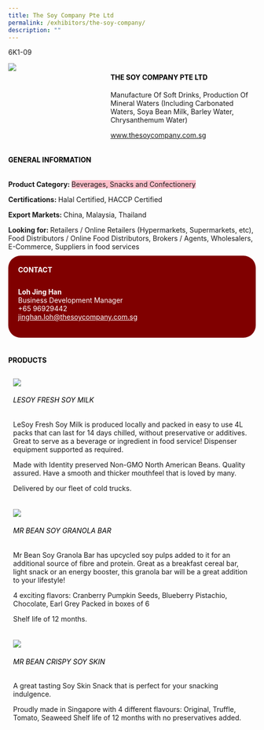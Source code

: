 ```yaml
---
title: The Soy Company Pte Ltd
permalink: /exhibitors/the-soy-company/
description: ""
---
```

<head>
	<div class="flex-paragraph">
		<!--hi there! this is a comment and will provide you with instructional guides-->
		<!--insert booth number here!-->
		<p style="text-transform: uppercase">6K1-09</p></div>
			<div class="flex-container" style="display: flex; flex-wrap: wrap;">
				<!--insert DOWNLOAD link of company logo between the " marks!-->
			<div class="card sgds" style="flex: 1 1 40%; display: block;"><img src="https://drive.google.com/u/0/uc?id=1BzEI_OoeLbnNKZrigHokqh8LZE9wgCTB&export=download"></div>
	<div class="card-sgds" style="flex: 1 1 58%; display: block; margin-left: 3px">
		<h4 style="text-transform: uppercase; color: black;"><!--insert the exhibitor's name between the <b> tags here--><b>The Soy Company Pte Ltd</b></h4><!--insert the exhibitor's description between the <p> tags here-->
		<p>Manufacture Of Soft Drinks, Production Of Mineral Waters (Including Carbonated Waters, Soya Bean Milk, Barley Water, Chrysanthemum Water)</p>
		<!--insert the exhibitor's website link, making sure there is "https:// www." present please. make sure the entire https link goes in between the " marks-->
		<p><a href="https://www.thesoycompany.com.sg" target="_blank"><!--insert the www website link here (no need for https)-->www.thesoycompany.com.sg</a></p>
	</div>
</div>
</head>

<body>
	<h4 style="text-transform: uppercase; color: black;"><b>General Information</b></h4>
		<div class="flex-container" style="display: flex; flex-wrap: wrap;">
			<div class="card sgds" style="flex: 1 1 65%; display: block; align-self: stretch">
			<div class="flex-paragraph">
			<p><b>Product Category: </b><span style=" background-color: pink; border-radius: 10 px;"><!--insert the exhibitor's pdt cat between the <p> tags here-->Beverages, Snacks and Confectionery</span></p> 
				<p><b>Certifications: </b><!--insert all the exhibitor's certifications between the </b> and </p> here-->Halal Certified, HACCP Certified</p>
			<p><b>Export Markets: </b><!--insert all the exhibitor's export markets between the </b> and </p> here-->China, Malaysia, Thailand</p>
			<p style="margin-bottom: 10px;"><b>Looking for: </b><!--insert all the exhibitor's potential business partners between the </b> and </p> here-->Retailers / Online Retailers (Hypermarkets, Supermarkets, etc), Food Distributors / Online Food Distributors, Brokers / Agents, Wholesalers, E-Commerce, Suppliers in food services</p>
			</div>
		</div>
		<div class="card sgds" style="flex: 1 1 35%; padding: 10px; display: block; background-color: maroon; border-radius: 25px; align-self: center;">
		<h4 style="color: white; margin-top: 10px; margin-left: 10px;">CONTACT</h4>
		<div class="flex-paragraph">
			<!--replace with exhibitor's: -->
			<p style="padding: 10px; color: white;"><b><!-- POC name-->Loh Jing Han</b><br><!-- designation-->Business Development Manager <br><!--contact number-->+65 96929442<br><!-- for linking purposes, insert their email after "mailto:"...--><a href="mailto:jinghan.loh@thesoycompany.com.sg" style="color: white;"><!--...and also include the display email before </a> here-->jinghan.loh@thesoycompany.com.sg</a></p>
		</div>
			</div>
		</div>
	<br>
		<h4 style="text-transform: uppercase; color: black;"><b>products</b></h4>
<div style="display: flex; flex-wrap: wrap;">
  <div class="card sgds" style="flex: 1 1 47%; margin: 10px; display: block;"><!--insert the exhibitor's DOWNLOAD image for product between the " marks here-->
	<div class="flex-image" style="display: block;"><img src="https://drive.google.com/u/0/uc?id=1ryP9ZyPKmtCQJ4W7JDKM5m5EbPL7SIhJ&export=download"></div>
	<div class="flex-paragraph">
		<h6 style="text-transform: uppercase; color: black;"><!--insert product name before </h6> and product description after <p>-->LeSoy Fresh Soy Milk</h6>
		<p>LeSoy Fresh Soy Milk is produced locally and packed in easy to use 4L packs that can last for 14 days chilled, without preservative or additives. Great to serve as a beverage or ingredient in food service! 
Dispenser equipment supported as required.

Made with Identity preserved Non-GMO North American Beans. Quality assured.
Have a smooth and thicker mouthfeel that is loved by many. 

Delivered by our fleet of cold trucks.</p></div>
	</div>
		<div class="card sgds" style="flex: 1 1 47%; margin: 10px; display: block;">
		<div class="flex-image" style="display: block;"><img src="https://drive.google.com/u/0/uc?id=1g5UtWkFlZ4PCE5orIyjEwdJWKO0r2qXq&export=download"></div>
	<div class="flex-paragraph">
		<h6 style="text-transform: uppercase; color: black;">Mr Bean Soy Granola Bar</h6>
		<p>Mr Bean Soy Granola Bar has upcycled soy pulps added to it for an additional source of fibre and protein. Great as a breakfast cereal bar, light snack or an energy booster, this granola bar will be a great addition to your lifestyle!

4 exciting flavors: Cranberry Pumpkin Seeds, Blueberry Pistachio, Chocolate, Earl Grey
Packed in boxes of 6

Shelf life of 12 months.</p></div>
	</div>
		<div class="card sgds" style="flex: 1 1 47%; margin: 10px; display: block;">
		<div class="flex-image" style="display: block;"><img src="https://drive.google.com/u/0/uc?id=1y2T6Q3nbcyj9R5OXmWpgGhslibd65KJp&export=download"></div>
	<div class="flex-paragraph">
		<h6 style="text-transform: uppercase; color: black;">Mr Bean Crispy Soy Skin </h6>
		<p>A great tasting Soy Skin Snack that is perfect for your snacking indulgence. 

Proudly made in Singapore with 4 different flavours: Original, Truffle, Tomato, Seaweed
Shelf life of 12 months with no preservatives added.</p></div>
		</div>
	<!--don't delete these 2 tags. double check how the layout looks on the right too and lemme know if there are any problems! thank u so much for ur hardwork!-->
	</div>
</body>